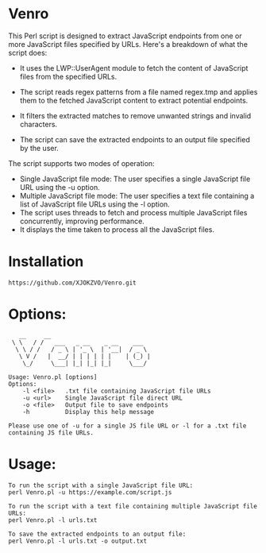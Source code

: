 # Venro
This Perl script is designed to extract JavaScript endpoints from one or more JavaScript files specified by URLs. Here's a breakdown of what the script does:

+ It uses the LWP::UserAgent module to fetch the content of JavaScript files from the specified URLs.

+ The script reads regex patterns from a file named regex.tmp and applies them to the fetched JavaScript content to extract potential endpoints.

+ It filters the extracted matches to remove unwanted strings and invalid characters.

+ The script can save the extracted endpoints to an output file specified by the user.

The script supports two modes of operation:

+ Single JavaScript file mode: The user specifies a single JavaScript file URL using the -u option.
+ Multiple JavaScript file mode: The user specifies a text file containing a list of JavaScript file URLs using the -l option.
+ The script uses threads to fetch and process multiple JavaScript files concurrently, improving performance.
+ It displays the time taken to process all the JavaScript files.
# Installation

```
https://github.com/XJOKZVO/Venro.git
```

# Options:
```
   __     __                              
 \ \   / /   ___   _ __    _ __    ___  
  \ \ / /   / _ \ | '_ \  | '__|  / _ \ 
   \ V /   |  __/ | | | | | |    | (_) |
    \_/     \___| |_| |_| |_|     \___/ 
                                        
Usage: Venro.pl [options]
Options:
    -l <file>   .txt file containing JavaScript file URLs
    -u <url>    Single JavaScript file direct URL
    -o <file>   Output file to save endpoints
    -h          Display this help message

Please use one of -u for a single JS file URL or -l for a .txt file containing JS file URLs.
```

# Usage:
```
To run the script with a single JavaScript file URL:
perl Venro.pl -u https://example.com/script.js

To run the script with a text file containing multiple JavaScript file URLs:
perl Venro.pl -l urls.txt

To save the extracted endpoints to an output file:
perl Venro.pl -l urls.txt -o output.txt
```
